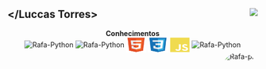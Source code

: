   
## </Luccas Torres> <a href = "mailto:luccascardosot@gmail.com"><img align="right" src="https://img.shields.io/badge/-Gmail-%23333?style=for-the-badge&logo=gmail&logoColor=white" target="_blank"></a>
<center>
<div style="display: inline_block">
  <b>Conhecimentos</b><br>
  <img align="center" alt="Rafa-Python" height="30" width="55" src="https://upload.wikimedia.org/wikipedia/commons/thumb/2/27/PHP-logo.svg/2560px-PHP-logo.svg.png">
  <img align="center" alt="Rafa-Python" height="40" width="55" src="https://quay.com.br/wp-content/uploads/2020/06/5848104fcef1014c0b5e4950.png">
  <img align="center" alt="Rafa-HTML" height="30" width="40" src="https://raw.githubusercontent.com/devicons/devicon/master/icons/html5/html5-original.svg">
  <img align="center" alt="Rafa-CSS" height="30" width="40" src="https://raw.githubusercontent.com/devicons/devicon/master/icons/css3/css3-original.svg">
  <img align="center" alt="Rafa-Js" height="30" width="40" src="https://raw.githubusercontent.com/devicons/devicon/master/icons/javascript/javascript-plain.svg">
  <img align="center" alt="Rafa-Python" height="30" width="55" src="https://marcas-logos.net/wp-content/uploads/2020/11/Java-logo.png" float="left">
  <img align="right" alt="Rafa-pic" height="150" style="border-radius:50px;" src="https://upload.wikimedia.org/wikipedia/commons/thumb/a/ab/Logo-ubuntu_cof-orange-hex.svg/1200px-Logo-ubuntu_cof-orange-hex.svg.png">
 
</div>
